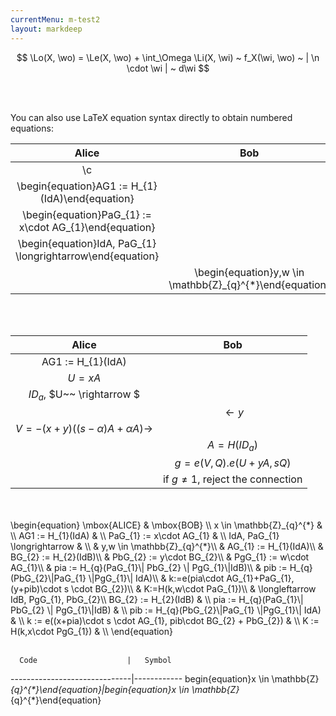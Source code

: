 ```yaml
---
currentMenu: m-test2
layout: markdeep
---
```


<markdeep>

$$ \Lo(X, \wo) = \Le(X, \wo) + \int_\Omega \Li(X, \wi) ~ f_X(\wi, \wo) ~ | \n \cdot \wi | ~ d\wi $$

</markdeep>
<br></br>


You can also use LaTeX equation syntax directly to obtain numbered
equations:

<markdeep>

|Alice|Bob|
|:----------------------:|:----------------------:|
|\c||
|\begin{equation}AG1 := H_{1}(IdA)\end{equation}||
|\begin{equation}PaG_{1} := x\cdot AG_{1}\end{equation}||
|\begin{equation}IdA, PaG_{1} \longrightarrow\end{equation}||
| |\begin{equation}y,w \in \mathbb{Z}_{q}^{*}\end{equation}|

</markdeep>
<br></br>

<markdeep>

|Alice|Bob|
|:----------------------:|:----------------------:|
|AG1 := H_{1}(IdA)||
|$U=x{A}$||
|$ID_a$, $U~~ \rightarrow  $||
| |$\leftarrow y$|
|$V=-(x+y){((s-\alpha)A+\alpha A)} \rightarrow$||
| |$A=H(ID_a)$|
| |$g=e(V,Q).e(U+yA,sQ)$|
| |if $g \ne 1$, reject the connection|

</markdeep>
<br></br>

<markdeep>
\begin{equation}
\mbox{ALICE} & \mbox{BOB} \\
x \in \mathbb{Z}_{q}^{*} & \\
AG1 := H_{1}(IdA) & \\
PaG_{1} := x\cdot AG_{1} & \\
IdA, PaG_{1} \longrightarrow & \\
&  y,w \in \mathbb{Z}_{q}^{*}\\
&  AG_{1} := H_{1}(IdA)\\
&  BG_{2} := H_{2}(IdB)\\
& PbG_{2} := y\cdot BG_{2}\\
& PgG_{1} := w\cdot AG_{1}\\
& pia := H_{q}(PaG_{1}\| PbG_{2} \| PgG_{1}\|IdB)\\
& pib := H_{q}(PbG_{2}\|PaG_{1} \|PgG_{1}\| IdA)\\
& k:=e(pia\cdot AG_{1}+PaG_{1},(y+pib)\cdot s \cdot BG_{2})\\
& K:=H(k,w\cdot PaG_{1})\\
& \longleftarrow IdB, PgG_{1}, PbG_{2}\\
BG_{2} := H_{2}(IdB) & \\
pia := H_{q}(PaG_{1}\| PbG_{2} \| PgG_{1}\|IdB) & \\
pib := H_{q}(PbG_{2}\|PaG_{1} \|PgG_{1}\| IdA) & \\
k := e((x+pia)\cdot s \cdot AG_{1}, pib\cdot BG_{2} + PbG_{2}) & \\
K := H(k,x\cdot PgG_{1}) & \\
\end{equation}

</markdeep>
<br></br>

<markdeep>

      Code                    |   Symbol
------------------------------|------------
begin{equation}x \in \mathbb{Z}_{q}^{*}\end{equation}|begin{equation}x \in \mathbb{Z}_{q}^{*}\end{equation}  






<script>window.markdeepOptions = {mode: 'html'};</script>
<script src="markdeep.min.js"></script>
<script src="https://casual-effects.com/markdeep/latest/markdeep.min.js"></script>
